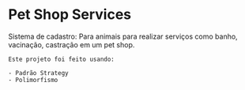 # Pet Shop Services
Sistema de cadastro: Para animais para realizar serviços como banho, vacinação, castração em um pet shop.

``` 
Este projeto foi feito usando:

- Padrão Strategy
- Polimorfismo

```
